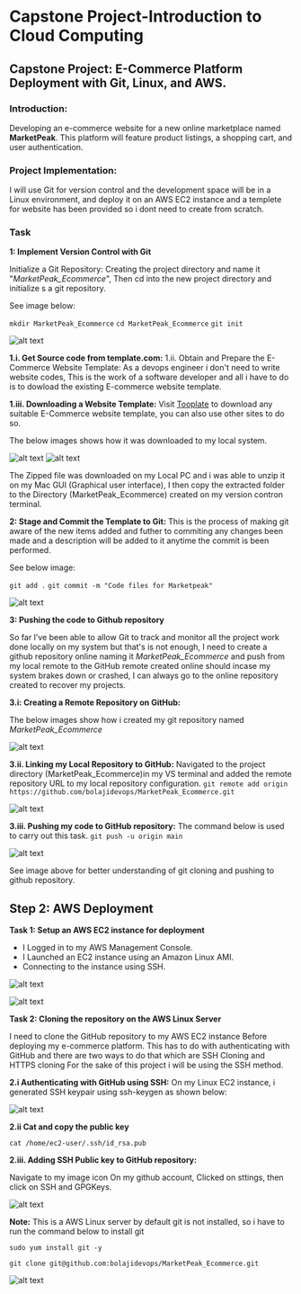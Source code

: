 # Capstone Project-Introduction to Cloud Computing
## Capstone Project: E-Commerce Platform Deployment with Git, Linux, and AWS.

### Introduction:

Developing an e-commerce website for a new online marketplace named **MarketPeak**. This platform will feature product listings, a shopping cart, and user authentication.

### Project Implementation:

I will use Git for version control and the  development space will be in a Linux environment, and deploy it on an AWS EC2 instance and a templete for website has been provided so i dont need to create from scratch.

### Task

**1: Implement Version Control with Git**

Initialize a Git Repository: Creating the project directory and name it "*MarketPeak_Ecommerce*", Then cd into the new project directory and initialize s a git repository. 

See image below:

`mkdir MarketPeak_Ecommerce`
`cd MarketPeak_Ecommerce`
`git init`

![alt text](images/Mkdir-CD-gitadd-init-Directory.png)

**1.i. Get Source code from template.com:**
1.ii. Obtain and Prepare the E-Commerce Website Template: As a devops engineer i don't need to write website codes, This is the work of a software developer and all i have to do is to dowload the existing E-commerce website template.

**1.iii. Downloading a Website Template:** Visit [Tooplate](https://www.tooplate.com) to download any suitable E-Commerce website template, you can also use other sites to do so.

The below images shows how it was downloaded to my local system.

![alt text](<images/Template site.png>)
![alt text](<images/Download Template.png>)

The Zipped file was downloaded on my Local PC and i was able to unzip it on my Mac GUI (Graphical user interface), I then copy the extracted folder to the Directory (MarketPeak_Ecommerce) created on my version contron terminal.

**2: Stage and Commit the Template to Git:** This is the process of making git aware of the new items added and futher to commiting any changes been made and a description will be added to it anytime the commit is been performed.

See below image:

`git add .`
`git commit -m "Code files for Marketpeak"`

![alt text](images/Git-Commit.png)

**3: Pushing the code to Github repository**

So far I’ve been able to allow Git to track and monitor all the project work done locally on my system but that's is not enough, I need to create a github repository online naming it *MarketPeak_Ecommerce* and push from my local remote to the GitHub remote created online should incase my system brakes down or crashed, I can always go to the online repository created to recover my projects.

**3.i: Creating a Remote Repository on GitHub:**

The below images show how i created my git repository named *MarketPeak_Ecommerce*

![alt text](images/Creating-newrepo-on-github-MarketPeak_Ecommerce.png)

**3.ii. Linking my Local Repository to GitHub:** Navigated to the project directory (MarketPeak_Ecommerce)in my VS terminal and added the remote repository URL to my local repository configuration.
`git remote add origin https://github.com/bolajidevops/MarketPeak_Ecommerce.git`

![alt text](images/Link-local-github&pushing-all-files.png)

**3.iii. Pushing my code to GitHub repository:** The command below is used to carry out this task.
`git push -u origin main`

![alt text](images/Link-local-github&pushing-all-files.png)

See image above for better understanding of git cloning and pushing to github repository.


## Step 2: AWS Deployment

**Task 1: Setup an AWS EC2 instance for deployment**

- I Logged in to my AWS Management Console.
- I Launched an EC2 instance using an Amazon Linux AMI.
- Connecting to the instance using SSH.

![alt text](images/Launching-EC2-AWS.Linux.png)

![alt text](images/Connecting-Instance:SSH.png)

**Task 2: Cloning the repository on the AWS Linux Server**

I need to clone the GitHub repository to my AWS EC2 instance Before deploying my e-commerce platform. This has to do with authenticating with GitHub and there are two ways to do that which are SSH Cloning and HTTPS cloning For the sake of this project i will be using the SSH method.

**2.i Authenticating with GitHub using SSH:** On my Linux EC2 instance, i generated SSH keypair using ssh-keygen as shown below:

![alt text](images/Generating-Keygen.png)

**2.ii Cat and copy the public key**

`cat /home/ec2-user/.ssh/id_rsa.pub`

**2.iii. Adding SSH Public key to GitHub repository:**

Navigate to my image icon On my github account, Clicked on sttings, then click on SSH and GPGKeys.

![alt text](images/Adding-Keygen-Github.png)

**Note:** This is a AWS Linux server by default git is not installed, so i have to run the command below to install git

`sudo yum install git -y`

`git clone git@github.com:bolajidevops/MarketPeak_Ecommerce.git`

![alt text](images/Cloning-git-EC2Linux-terminal.png)













